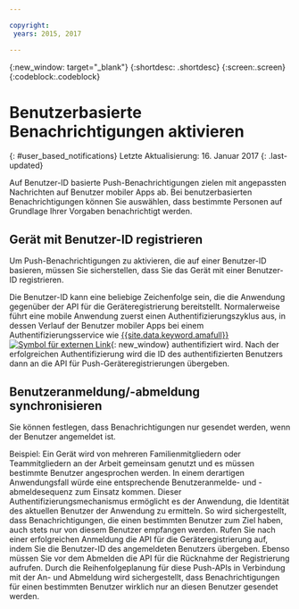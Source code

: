 ```yaml
---

copyright:
 years: 2015, 2017

---
```


{:new_window: target="_blank"}
{:shortdesc: .shortdesc}
{:screen:.screen}
{:codeblock:.codeblock}

# Benutzerbasierte Benachrichtigungen aktivieren
{: #user_based_notifications}
Letzte Aktualisierung: 16. Januar 2017
{: .last-updated}

Auf Benutzer-ID basierte Push-Benachrichtigungen zielen mit angepassten Nachrichten auf Benutzer mobiler Apps ab. Bei benutzerbasierten Benachrichtigungen können Sie auswählen, dass bestimmte Personen auf Grundlage Ihrer Vorgaben benachrichtigt werden.

## Gerät mit Benutzer-ID registrieren
Um Push-Benachrichtigungen zu aktivieren, die auf einer Benutzer-ID basieren, müssen Sie sicherstellen, dass Sie das Gerät mit einer Benutzer-ID registrieren.     

Die Benutzer-ID kann eine beliebige Zeichenfolge sein, die die Anwendung gegenüber der API für die Geräteregistrierung bereitstellt. Normalerweise führt eine mobile Anwendung zuerst einen Authentifizierungszyklus aus, in dessen Verlauf der Benutzer mobiler Apps bei einem Authentifizierungsservice wie [{{site.data.keyword.amafull}} ![Symbol für externen Link](../../icons/launch-glyph.svg "Symbol für externen Link")](https://console.ng.bluemix.net/docs/services/mobileaccess/index.html){: new_window} authentifiziert wird. Nach der erfolgreichen Authentifizierung wird die ID des authentifizierten Benutzers dann an die API für Push-Geräteregistrierungen übergeben. 

## Benutzeranmeldung/-abmeldung synchronisieren 

Sie können festlegen, dass Benachrichtigungen nur gesendet werden, wenn der Benutzer angemeldet ist. 

Beispiel: Ein Gerät wird von mehreren Familienmitgliedern oder Teammitgliedern an der Arbeit gemeinsam genutzt und es müssen bestimmte Benutzer angesprochen werden. In einem derartigen Anwendungsfall würde eine entsprechende Benutzeranmelde- und -abmeldesequenz zum Einsatz kommen. Dieser Authentifizierungsmechanismus ermöglicht es der Anwendung, die Identität des aktuellen Benutzer der Anwendung zu ermitteln. So wird sichergestellt, dass Benachrichtigungen, die einen bestimmten Benutzer zum Ziel haben, auch stets nur von diesem Benutzer empfangen werden. Rufen Sie nach einer erfolgreichen Anmeldung die API für die Geräteregistrierung auf, indem Sie die Benutzer-ID des angemeldeten Benutzers übergeben. Ebenso müssen Sie vor dem Abmelden die API für die Rücknahme der Registrierung aufrufen. Durch die Reihenfolgeplanung für diese Push-APIs in Verbindung mit der An- und Abmeldung wird sichergestellt, dass Benachrichtigungen für einen bestimmten Benutzer wirklich nur an diesen Benutzer gesendet werden.
